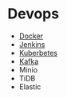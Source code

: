 # Devops

- [Docker](Docker/Readme.md)
- [Jenkins](Jenkins/readme.md)
- [Kuberbetes](kubernetes\readme.md)
- [Kafka]()
- Minio
- TiDB
- Elastic
